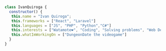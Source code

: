 ```javascript
class IvanQuiroga {
  constructor() {
   this.name = "Ivan Quiroga";
   this.frameworks = ["React", "Laravel"]
   this.languages = ["JS", "PHP", "Python","C#"]
   this.interests = ["Watamote❤️", "Coding", "Solving problems", "Web Development","CyberSecurity", "Game Development"]
   this.whatImWorkingOn = ["DungeonDate the videogame"]
  }
}

```

<picture href="https://media1.tenor.com/m/MPnfJyNHwj0AAAAd/tomoko-watamote.gif">
<picture href="https://media.tenor.com/xv4YcvjTsRoAAAAi/zzz.gif">

